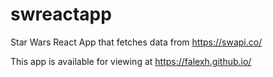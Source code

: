 # swreactapp
Star Wars React App that fetches data from https://swapi.co/ 

This app is available for viewing at https://falexh.github.io/


